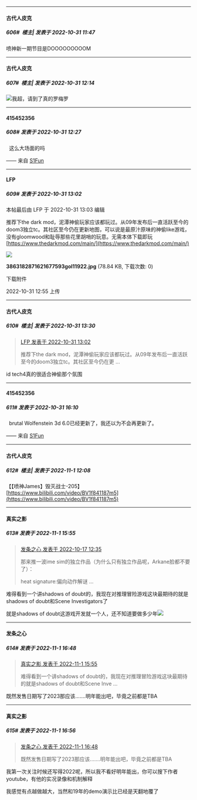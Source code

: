 

*****

####  古代人皮克  
##### 606#         楼主| 发表于 2022-10-31 11:47

喷神新一期节目是DOOOOOOOOOM



*****

####  古代人皮克  
##### 607#         楼主| 发表于 2022-10-31 12:14

<img src="https://static.saraba1st.com/image/smiley/face2017/112.png" referrerpolicy="no-referrer">我超，请到了真的罗梅罗



*****

####  415452356  
##### 608#       发表于 2022-10-31 12:27

  这么大场面的吗

—— 来自 [S1Fun](https://s1fun.koalcat.com)



*****

####  LFP  
##### 609#       发表于 2022-10-31 13:02

 本帖最后由 LFP 于 2022-10-31 13:03 编辑 

推荐下the dark mod，泥潭神偷玩家应该都玩过。从09年发布后一直活跃至今的doom3独立tc。其社区至今仍在更新地图，可以说是最原汁原味的神偷like游戏，没有gloomwood和耻辱那些花里胡哨的玩意。无需本体下载即玩
[https://www.thedarkmod.com/main/](https://www.thedarkmod.com/main/)

<img src="https://img.saraba1st.com/forum/202210/31/125506s4amh34ezee6a7sc.jpg" referrerpolicy="no-referrer">

<strong>3863182871621677593gol11922.jpg</strong> (78.84 KB, 下载次数: 0)

下载附件

2022-10-31 12:55 上传



*****

####  古代人皮克  
##### 610#         楼主| 发表于 2022-10-31 13:30

<blockquote><a href="httphttps://bbs.saraba1st.com/2b/forum.php?mod=redirect&amp;goto=findpost&amp;pid=58204764&amp;ptid=2062303" target="_blank">LFP 发表于 2022-10-31 13:02</a>

推荐下the dark mod，泥潭神偷玩家应该都玩过。从09年发布后一直活跃至今的doom3独立tc。其社区至今仍在更 ...</blockquote>
id tech4真的很适合神偷那个氛围



*****

####  415452356  
##### 611#       发表于 2022-10-31 16:10

  brutal Wolfenstein 3d 6.0已经更新了，我还以为不会再更新了。

—— 来自 [S1Fun](https://s1fun.koalcat.com)



*****

####  古代人皮克  
##### 612#         楼主| 发表于 2022-11-1 12:08

【【喷神James】毁灭战士-205】 [https://www.bilibili.com/video/BV1f841187m5](https://www.bilibili.com/video/BV1f841187m5)



*****

####  真实之影  
##### 613#       发表于 2022-11-1 15:55

<blockquote><a href="httphttps://bbs.saraba1st.com/2b/forum.php?mod=redirect&amp;goto=findpost&amp;pid=57953278&amp;ptid=2062303" target="_blank">发条之心 发表于 2022-10-17 12:35</a>

那来推一波ime sim的独立作品（为什么只有独立作品呢，Arkane脸都不要了）：

heat signature:偏向动作解谜 ...</blockquote>
难得看到一个讲shadows of doubt的，我现在对推理冒险游戏这块最期待的就是shadows of doubt和Scene Investigators了

就是shadows of doubt这游戏开发就一个人，还不知道要做多少年<img src="https://static.saraba1st.com/image/smiley/face2017/020.png" referrerpolicy="no-referrer">



*****

####  发条之心  
##### 614#       发表于 2022-11-1 16:48

<blockquote><a href="httphttps://bbs.saraba1st.com/2b/forum.php?mod=redirect&amp;goto=findpost&amp;pid=58224565&amp;ptid=2062303" target="_blank">真实之影 发表于 2022-11-1 15:55</a>

难得看到一个讲shadows of doubt的，我现在对推理冒险游戏这块最期待的就是shadows of doubt和Scene Inve ...</blockquote>
既然发售日期写了2023那应该.......明年能出吧，毕竟之前都是TBA



*****

####  真实之影  
##### 615#       发表于 2022-11-1 16:56

<blockquote><a href="httphttps://bbs.saraba1st.com/2b/forum.php?mod=redirect&amp;goto=findpost&amp;pid=58225543&amp;ptid=2062303" target="_blank">发条之心 发表于 2022-11-1 16:48</a>

既然发售日期写了2023那应该.......明年能出吧，毕竟之前都是TBA</blockquote>
我第一次关注时候还写得2022呢，所以我不看好明年能出，你可以搜下作者youtube，有他的实况录像和机制解释

我感觉有点越做越大，当然和19年的demo演示比已经是天翻地覆了

